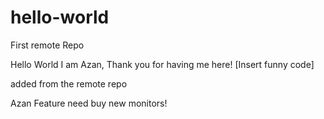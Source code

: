 # hello-world
First remote Repo

Hello World I am Azan, Thank you for having me here!
[Insert funny code]

added from the remote repo

Azan Feature 
    need buy new monitors!